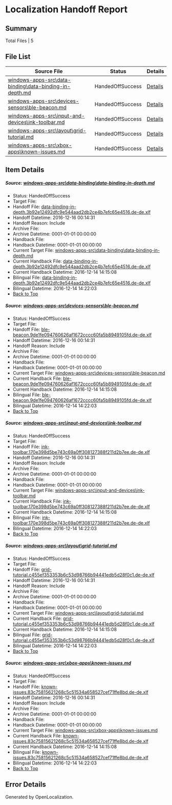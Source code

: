# <a name='report-top'></a> Localization Handoff Report

## Summary
 Total Files | 5

## File List
 Source File | Status | Details 
 ----------- | ------ | ------- 
 [windows-apps-src\data-binding\data-binding-in-depth.md](https://cpubwin.visualstudio.com/windows-uwp/_git/windows-uwp/commit/fa3a3cf6194f04a05301ae4dfb75a7a21ff22e73?path=windows-apps-src%2Fdata-binding%2Fdata-binding-in-depth.md&_a=contents) | HandedOffSuccess | [Details](#fca2c9a795e38983f439d6df5c5a7394c29c12173234)
 [windows-apps-src\devices-sensors\ble-beacon.md](https://cpubwin.visualstudio.com/windows-uwp/_git/windows-uwp/commit/b454e08015ea9bd6240c836563b1fec78e38dc2c?path=windows-apps-src%2Fdevices-sensors%2Fble-beacon.md&_a=contents) | HandedOffSuccess | [Details](#e21567bf2ffa5b05861cf96099290e1bb66dbf033361)
 [windows-apps-src\input-and-devices\ink-toolbar.md](https://cpubwin.visualstudio.com/windows-uwp/_git/windows-uwp/commit/b3c9e291c8b22c4b642e87a2caa05b36de519d22?path=windows-apps-src%2Finput-and-devices%2Fink-toolbar.md&_a=contents) | HandedOffSuccess | [Details](#5983209e7e107f8cf0a7d2fe9ce8ef734e3af7d44671)
 [windows-apps-src\layout\grid-tutorial.md](https://cpubwin.visualstudio.com/windows-uwp/_git/windows-uwp/commit/4386929067edc4fa2f20b8fbe75a2a2d4b87448f?path=windows-apps-src%2Flayout%2Fgrid-tutorial.md&_a=contents) | HandedOffSuccess | [Details](#3e96a508d7712d208832a22b629facd6284bb98c4825)
 [windows-apps-src\xbox-apps\known-issues.md](https://cpubwin.visualstudio.com/windows-uwp/_git/windows-uwp/commit/3f0647bb76340ccbd538e9e4fefe173924d6baf4?path=windows-apps-src%2Fxbox-apps%2Fknown-issues.md&_a=contents) | HandedOffSuccess | [Details](#18c8d1fcd696f336601dc6c531424fe8bfb783048829)

## Item Details
##### <a name='fca2c9a795e38983f439d6df5c5a7394c29c12173234'></a> Source: [windows-apps-src\data-binding\data-binding-in-depth.md](https://cpubwin.visualstudio.com/windows-uwp/_git/windows-uwp/commit/fa3a3cf6194f04a05301ae4dfb75a7a21ff22e73?path=windows-apps-src%2Fdata-binding%2Fdata-binding-in-depth.md&_a=contents)
* Status: HandedOffSuccess
* Target File: 
* Handoff File: [data-binding-in-depth.3b92e12492dfc9e544aad2db2ce4b7efc65e4516.de-de.xlf](https://cpubwin.visualstudio.com/windows-uwp/_git/WDCLib.handoff/commit/056e7e369cca8e68af05aff1676862b53e588e15?path=ol-handoff%2Fcpubwin%2Fwindows-uwp.de-de%2Fmaster%2Fdata-binding-in-depth.3b92e12492dfc9e544aad2db2ce4b7efc65e4516.de-de.xlf&_a=contents)
* Handoff Datetime: 2016-12-16 00:14:31
* Handoff Reason: Include
* Archive File: 
* Archive Datetime: 0001-01-01 00:00:00
* Handback File: 
* Handback Datetime: 0001-01-01 00:00:00
* Current Target File: [windows-apps-src\data-binding\data-binding-in-depth.md](https://cpubwin.visualstudio.com/windows-uwp/_git/windows-uwp.de-de/commit/e65d1f0636cb3c708494910bb989cf8916de1830?path=windows-apps-src%2Fdata-binding%2Fdata-binding-in-depth.md&_a=contents)
* Current Handback File: [data-binding-in-depth.3b92e12492dfc9e544aad2db2ce4b7efc65e4516.de-de.xlf](https://cpubwin.visualstudio.com/windows-uwp/_git/WDCLib.handback/commit/36a652af629a68522c02865a101a20c0f4395d10?path=ol-handback%2Fcpubwin%2Fwindows-uwp.de-de%2Fmaster%2Fdata-binding-in-depth.3b92e12492dfc9e544aad2db2ce4b7efc65e4516.de-de.xlf&_a=contents)
* Current Handback Datetime: 2016-12-14 14:15:08
* Bilingual File: [data-binding-in-depth.3b92e12492dfc9e544aad2db2ce4b7efc65e4516.de-de.xlf](https://cpubwin.visualstudio.com/windows-uwp/_git/WDCLib.handback/commit/36a652af629a68522c02865a101a20c0f4395d10?path=ol-handback%2Fcpubwin%2Fwindows-uwp.de-de%2Fmaster%2Fdata-binding-in-depth.3b92e12492dfc9e544aad2db2ce4b7efc65e4516.de-de.xlf&_a=contents)
* Bilingual Datetime: 2016-12-14 14:22:03
* [Back to Top](#report-top)

##### <a name='e21567bf2ffa5b05861cf96099290e1bb66dbf033361'></a> Source: [windows-apps-src\devices-sensors\ble-beacon.md](https://cpubwin.visualstudio.com/windows-uwp/_git/windows-uwp/commit/b454e08015ea9bd6240c836563b1fec78e38dc2c?path=windows-apps-src%2Fdevices-sensors%2Fble-beacon.md&_a=contents)
* Status: HandedOffSuccess
* Target File: 
* Handoff File: [ble-beacon.9de1fe094760626af1672cccc60fa5b8949105fd.de-de.xlf](https://cpubwin.visualstudio.com/windows-uwp/_git/WDCLib.handoff/commit/056e7e369cca8e68af05aff1676862b53e588e15?path=ol-handoff%2Fcpubwin%2Fwindows-uwp.de-de%2Fmaster%2Fble-beacon.9de1fe094760626af1672cccc60fa5b8949105fd.de-de.xlf&_a=contents)
* Handoff Datetime: 2016-12-16 00:14:31
* Handoff Reason: Include
* Archive File: 
* Archive Datetime: 0001-01-01 00:00:00
* Handback File: 
* Handback Datetime: 0001-01-01 00:00:00
* Current Target File: [windows-apps-src\devices-sensors\ble-beacon.md](https://cpubwin.visualstudio.com/windows-uwp/_git/windows-uwp.de-de/commit/e65d1f0636cb3c708494910bb989cf8916de1830?path=windows-apps-src%2Fdevices-sensors%2Fble-beacon.md&_a=contents)
* Current Handback File: [ble-beacon.9de1fe094760626af1672cccc60fa5b8949105fd.de-de.xlf](https://cpubwin.visualstudio.com/windows-uwp/_git/WDCLib.handback/commit/36a652af629a68522c02865a101a20c0f4395d10?path=ol-handback%2Fcpubwin%2Fwindows-uwp.de-de%2Fmaster%2Fble-beacon.9de1fe094760626af1672cccc60fa5b8949105fd.de-de.xlf&_a=contents)
* Current Handback Datetime: 2016-12-14 14:15:08
* Bilingual File: [ble-beacon.9de1fe094760626af1672cccc60fa5b8949105fd.de-de.xlf](https://cpubwin.visualstudio.com/windows-uwp/_git/WDCLib.handback/commit/36a652af629a68522c02865a101a20c0f4395d10?path=ol-handback%2Fcpubwin%2Fwindows-uwp.de-de%2Fmaster%2Fble-beacon.9de1fe094760626af1672cccc60fa5b8949105fd.de-de.xlf&_a=contents)
* Bilingual Datetime: 2016-12-14 14:22:03
* [Back to Top](#report-top)

##### <a name='5983209e7e107f8cf0a7d2fe9ce8ef734e3af7d44671'></a> Source: [windows-apps-src\input-and-devices\ink-toolbar.md](https://cpubwin.visualstudio.com/windows-uwp/_git/windows-uwp/commit/b3c9e291c8b22c4b642e87a2caa05b36de519d22?path=windows-apps-src%2Finput-and-devices%2Fink-toolbar.md&_a=contents)
* Status: HandedOffSuccess
* Target File: 
* Handoff File: [ink-toolbar.170e398d5be743c69a0ff308127388f211d2b7ee.de-de.xlf](https://cpubwin.visualstudio.com/windows-uwp/_git/WDCLib.handoff/commit/056e7e369cca8e68af05aff1676862b53e588e15?path=ol-handoff%2Fcpubwin%2Fwindows-uwp.de-de%2Fmaster%2Fink-toolbar.170e398d5be743c69a0ff308127388f211d2b7ee.de-de.xlf&_a=contents)
* Handoff Datetime: 2016-12-16 00:14:31
* Handoff Reason: Include
* Archive File: 
* Archive Datetime: 0001-01-01 00:00:00
* Handback File: 
* Handback Datetime: 0001-01-01 00:00:00
* Current Target File: [windows-apps-src\input-and-devices\ink-toolbar.md](https://cpubwin.visualstudio.com/windows-uwp/_git/windows-uwp.de-de/commit/e65d1f0636cb3c708494910bb989cf8916de1830?path=windows-apps-src%2Finput-and-devices%2Fink-toolbar.md&_a=contents)
* Current Handback File: [ink-toolbar.170e398d5be743c69a0ff308127388f211d2b7ee.de-de.xlf](https://cpubwin.visualstudio.com/windows-uwp/_git/WDCLib.handback/commit/36a652af629a68522c02865a101a20c0f4395d10?path=ol-handback%2Fcpubwin%2Fwindows-uwp.de-de%2Fmaster%2Fink-toolbar.170e398d5be743c69a0ff308127388f211d2b7ee.de-de.xlf&_a=contents)
* Current Handback Datetime: 2016-12-14 14:15:08
* Bilingual File: [ink-toolbar.170e398d5be743c69a0ff308127388f211d2b7ee.de-de.xlf](https://cpubwin.visualstudio.com/windows-uwp/_git/WDCLib.handback/commit/36a652af629a68522c02865a101a20c0f4395d10?path=ol-handback%2Fcpubwin%2Fwindows-uwp.de-de%2Fmaster%2Fink-toolbar.170e398d5be743c69a0ff308127388f211d2b7ee.de-de.xlf&_a=contents)
* Bilingual Datetime: 2016-12-14 14:22:03
* [Back to Top](#report-top)

##### <a name='3e96a508d7712d208832a22b629facd6284bb98c4825'></a> Source: [windows-apps-src\layout\grid-tutorial.md](https://cpubwin.visualstudio.com/windows-uwp/_git/windows-uwp/commit/4386929067edc4fa2f20b8fbe75a2a2d4b87448f?path=windows-apps-src%2Flayout%2Fgrid-tutorial.md&_a=contents)
* Status: HandedOffSuccess
* Target File: 
* Handoff File: [grid-tutorial.c455ef353353b6c53d98766b94441edb5d28f0c1.de-de.xlf](https://cpubwin.visualstudio.com/windows-uwp/_git/WDCLib.handoff/commit/056e7e369cca8e68af05aff1676862b53e588e15?path=ol-handoff%2Fcpubwin%2Fwindows-uwp.de-de%2Fmaster%2Fgrid-tutorial.c455ef353353b6c53d98766b94441edb5d28f0c1.de-de.xlf&_a=contents)
* Handoff Datetime: 2016-12-16 00:14:31
* Handoff Reason: Include
* Archive File: 
* Archive Datetime: 0001-01-01 00:00:00
* Handback File: 
* Handback Datetime: 0001-01-01 00:00:00
* Current Target File: [windows-apps-src\layout\grid-tutorial.md](https://cpubwin.visualstudio.com/windows-uwp/_git/windows-uwp.de-de/commit/e65d1f0636cb3c708494910bb989cf8916de1830?path=windows-apps-src%2Flayout%2Fgrid-tutorial.md&_a=contents)
* Current Handback File: [grid-tutorial.c455ef353353b6c53d98766b94441edb5d28f0c1.de-de.xlf](https://cpubwin.visualstudio.com/windows-uwp/_git/WDCLib.handback/commit/36a652af629a68522c02865a101a20c0f4395d10?path=ol-handback%2Fcpubwin%2Fwindows-uwp.de-de%2Fmaster%2Fgrid-tutorial.c455ef353353b6c53d98766b94441edb5d28f0c1.de-de.xlf&_a=contents)
* Current Handback Datetime: 2016-12-14 14:15:08
* Bilingual File: [grid-tutorial.c455ef353353b6c53d98766b94441edb5d28f0c1.de-de.xlf](https://cpubwin.visualstudio.com/windows-uwp/_git/WDCLib.handback/commit/36a652af629a68522c02865a101a20c0f4395d10?path=ol-handback%2Fcpubwin%2Fwindows-uwp.de-de%2Fmaster%2Fgrid-tutorial.c455ef353353b6c53d98766b94441edb5d28f0c1.de-de.xlf&_a=contents)
* Bilingual Datetime: 2016-12-14 14:22:03
* [Back to Top](#report-top)

##### <a name='18c8d1fcd696f336601dc6c531424fe8bfb783048829'></a> Source: [windows-apps-src\xbox-apps\known-issues.md](https://cpubwin.visualstudio.com/windows-uwp/_git/windows-uwp/commit/3f0647bb76340ccbd538e9e4fefe173924d6baf4?path=windows-apps-src%2Fxbox-apps%2Fknown-issues.md&_a=contents)
* Status: HandedOffSuccess
* Target File: 
* Handoff File: [known-issues.83c75815621268c5c51534a658527cef71ffe8bd.de-de.xlf](https://cpubwin.visualstudio.com/windows-uwp/_git/WDCLib.handoff/commit/056e7e369cca8e68af05aff1676862b53e588e15?path=ol-handoff%2Fcpubwin%2Fwindows-uwp.de-de%2Fmaster%2Fknown-issues.83c75815621268c5c51534a658527cef71ffe8bd.de-de.xlf&_a=contents)
* Handoff Datetime: 2016-12-16 00:14:31
* Handoff Reason: Include
* Archive File: 
* Archive Datetime: 0001-01-01 00:00:00
* Handback File: 
* Handback Datetime: 0001-01-01 00:00:00
* Current Target File: [windows-apps-src\xbox-apps\known-issues.md](https://cpubwin.visualstudio.com/windows-uwp/_git/windows-uwp.de-de/commit/e65d1f0636cb3c708494910bb989cf8916de1830?path=windows-apps-src%2Fxbox-apps%2Fknown-issues.md&_a=contents)
* Current Handback File: [known-issues.83c75815621268c5c51534a658527cef71ffe8bd.de-de.xlf](https://cpubwin.visualstudio.com/windows-uwp/_git/WDCLib.handback/commit/36a652af629a68522c02865a101a20c0f4395d10?path=ol-handback%2Fcpubwin%2Fwindows-uwp.de-de%2Fmaster%2Fknown-issues.83c75815621268c5c51534a658527cef71ffe8bd.de-de.xlf&_a=contents)
* Current Handback Datetime: 2016-12-14 14:15:08
* Bilingual File: [known-issues.83c75815621268c5c51534a658527cef71ffe8bd.de-de.xlf](https://cpubwin.visualstudio.com/windows-uwp/_git/WDCLib.handback/commit/36a652af629a68522c02865a101a20c0f4395d10?path=ol-handback%2Fcpubwin%2Fwindows-uwp.de-de%2Fmaster%2Fknown-issues.83c75815621268c5c51534a658527cef71ffe8bd.de-de.xlf&_a=contents)
* Bilingual Datetime: 2016-12-14 14:22:03
* [Back to Top](#report-top)


## Error Details

Generated by OpenLocalization.
